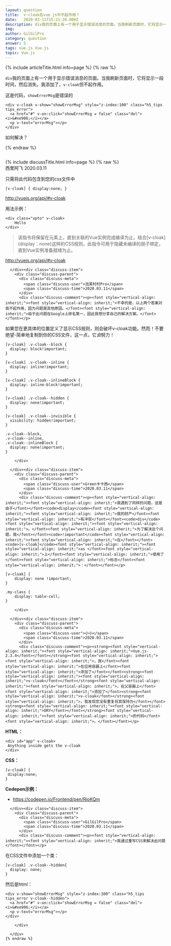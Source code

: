 ```yaml
---
layout: question
title:  v-cloak在vue.js中不起作用？
date:   2020-03-11T15:21:20.000Z
description: div我的页面上有一个用于显示错误消息的页面。当我刷新页面时，它将显示一段时间，然后消失。我添加了，v-cloak但不起作用。这是代码，showErr...
img: 
author: GilGilPro
category: question
answer: 5
tags: vue.js Vue.js
topic: Vue.js
---
```

<div class="article-root">
  <div class="article">
    {% include articleTitle.html info=page %}
    {% raw %}
    <div class="article-content"><p><font style="vertical-align: inherit;"></font><code>div</code><font style="vertical-align: inherit;"><font style="vertical-align: inherit;">我的页面上</font><font style="vertical-align: inherit;">有一个</font><font style="vertical-align: inherit;">用于显示错误消息的页面。当我刷新页面时，它将显示一段时间，然后消失。</font><font style="vertical-align: inherit;">我添加了，</font></font><code>v-cloak</code><font style="vertical-align: inherit;"><font style="vertical-align: inherit;">但不起作用。</font></font></p>

<p><font style="vertical-align: inherit;"><font style="vertical-align: inherit;">这是代码，</font></font><code>showErrorMsg</code><font style="vertical-align: inherit;"><font style="vertical-align: inherit;">是错误的</font></font></p>

<pre><code>&lt;div v-cloak v-show="showErrorMsg" style="z-index:100" class="h5_tips tips_error"&gt;<font></font>
  &lt;a href="#" v-on:click="showErrorMsg = false" class="del"&gt;&lt;i&gt;&amp;#xe906;&lt;/i&gt;&lt;/a&gt;<font></font>
  &lt;p v-text="errorMsg"&gt;&lt;/p&gt;<font></font>
&lt;/div&gt;<font></font>
</code></pre>

<p><font style="vertical-align: inherit;"><font style="vertical-align: inherit;">如何解决？</font></font></p></div>
    {% endraw %}
  </div>
  <p style="height: 0;width:0;overflow: hidden;"> 第839篇《v-cloak在vue.js中不起作用？》来自Winter(https://github.com/aiyld/aiyld.github.io)的站点</p>
  <div class="discuss-wrapper">
    {% include discussTitle.html info=page %}
    {% raw %}
    <div class="discuss-item">
        <div class="discuss-parent">
          <div class="discuss-meta">
            <span class="discuss-user">西里阿飞</span>
            <span class="discuss-time">2020.03.11</span>
          </div>
          <div class="discuss-comment"><p><font style="vertical-align: inherit;"><font style="vertical-align: inherit;">只需将此代码包含到您的css文件中</font></font></p>

<pre><code>[v-cloak] { display:none; }
</code></pre>

<p><a href="http://vuejs.org/api/#v-cloak" rel="noreferrer"><font style="vertical-align: inherit;"><font style="vertical-align: inherit;">http://vuejs.org/api/#v-cloak</font></font></a></p>

<p><font style="vertical-align: inherit;"><font style="vertical-align: inherit;">用法示例：</font></font></p>

<pre><code>&lt;div class="xpto" v-cloak&gt;<font></font>
    Hello<font></font>
&lt;/div&gt;<font></font>
</code></pre>

<blockquote>
  <p><font style="vertical-align: inherit;"><font style="vertical-align: inherit;">该指令将保留在元素上，直到关联的Vue实例完成编译为止。</font><font style="vertical-align: inherit;">结合[v-cloak] {display：none}这样的CSS规则，此指令可用于隐藏未编译的胡子绑定，直到Vue实例准备就绪为止。</font></font></p>
</blockquote>

<p><a href="http://vuejs.org/api/#v-cloak" rel="noreferrer"><font style="vertical-align: inherit;"><font style="vertical-align: inherit;">http://vuejs.org/api/#v-cloak</font></font></a></p></div>
        </div>
        
      </div><div class="discuss-item">
        <div class="discuss-parent">
          <div class="discuss-meta">
            <span class="discuss-user">泡芙村村Pro</span>
            <span class="discuss-time">2020.03.11</span>
          </div>
          <div class="discuss-comment"><p><font style="vertical-align: inherit;"><font style="vertical-align: inherit;">不幸的是，以上两个答案对我不起作用，因为问题是其他原因。</font><font style="vertical-align: inherit;">由于此问题在Google上排名第一，因此我想分享自己的解决方案。</font></font></p>

<p><font style="vertical-align: inherit;"><font style="vertical-align: inherit;">如果您在更具体的位置定义了显示CSS规则，则会破坏v-cloak功能。</font><font style="vertical-align: inherit;">然而！</font><font style="vertical-align: inherit;">不要绝望-简单地复制到你的CSS文件，这一点，它</font></font><em><font style="vertical-align: inherit;"><font style="vertical-align: inherit;">会</font></font></em><font style="vertical-align: inherit;"><font style="vertical-align: inherit;">努力！</font></font></p>

<pre><code>[v-cloak] .v-cloak--block {<font></font>
  display: block!important;<font></font>
}<font></font>
<font></font>
[v-cloak] .v-cloak--inline {<font></font>
  display: inline!important;<font></font>
}<font></font>
<font></font>
[v-cloak] .v-cloak--inlineBlock {<font></font>
  display: inline-block!important;<font></font>
}<font></font>
<font></font>
[v-cloak] .v-cloak--hidden {<font></font>
  display: none!important;<font></font>
}<font></font>
<font></font>
[v-cloak] .v-cloak--invisible {<font></font>
  visibility: hidden!important;<font></font>
}<font></font>
<font></font>
.v-cloak--block,<font></font>
.v-cloak--inline,<font></font>
.v-cloak--inlineBlock {<font></font>
  display: none!important;<font></font>
}<font></font>
</code></pre></div>
        </div>
        
      </div><div class="discuss-item">
        <div class="discuss-parent">
          <div class="discuss-meta">
            <span class="discuss-user">Green卡卡西</span>
            <span class="discuss-time">2020.03.11</span>
          </div>
          <div class="discuss-comment"><p><font style="vertical-align: inherit;"><font style="vertical-align: inherit;">我遇到了同样的问题，这是由于</font></font><code>display</code><font style="vertical-align: inherit;"><font style="vertical-align: inherit;">我的财产</font><font style="vertical-align: inherit;">有冲突</font></font><code>div</code><font style="vertical-align: inherit;"><font style="vertical-align: inherit;">。</font><font style="vertical-align: inherit;">为了解决这个问题，我</font></font><code>!important</code><font style="vertical-align: inherit;"><font style="vertical-align: inherit;">在</font></font><code>[v-cloak]</code><font style="vertical-align: inherit;"><font style="vertical-align: inherit;">as </font><font style="vertical-align: inherit;">上</font><font style="vertical-align: inherit;">使用了</font><font style="vertical-align: inherit;">标志</font><font style="vertical-align: inherit;">：</font></font></p>



<pre><code>[v-cloak] {<font></font>
    display: none !important;<font></font>
}<font></font>
<font></font>
.my-class {<font></font>
    display: table-cell;<font></font>
}<font></font>
</code></pre></div>
        </div>
        
      </div><div class="discuss-item">
        <div class="discuss-parent">
          <div class="discuss-meta">
            <span class="discuss-user">小小</span>
            <span class="discuss-time">2020.03.11</span>
          </div>
          <div class="discuss-comment"><p><strong><font style="vertical-align: inherit;"><font style="vertical-align: inherit;">Vue.js-2.3.4</font></font></strong><font style="vertical-align: inherit;"><font style="vertical-align: inherit;">，我</font><font style="vertical-align: inherit;">在应用容器上</font><font style="vertical-align: inherit;">添加了</font></font><strong><font style="vertical-align: inherit;"><font style="vertical-align: inherit;">v-cloak</font></font></strong><font style="vertical-align: inherit;"><font style="vertical-align: inherit;">，在父容器上</font><font style="vertical-align: inherit;">添加了</font><strong><font style="vertical-align: inherit;">v-cloak</font></strong><font style="vertical-align: inherit;">，我发现您没有重复将其保持为</font></font><strong><font style="vertical-align: inherit;"><font style="vertical-align: inherit;">DRY</font></font></strong><font style="vertical-align: inherit;"><font style="vertical-align: inherit;">的代码</font><font style="vertical-align: inherit;">。</font></font></p>

<p><strong><font style="vertical-align: inherit;"><font style="vertical-align: inherit;">HTML：</font></font></strong></p>

<pre><code>&lt;div id="app" v-cloak&gt;<font></font>
 Anything inside gets the v-cloak<font></font>
&lt;/div&gt;<font></font>
</code></pre>

<p><strong><font style="vertical-align: inherit;"><font style="vertical-align: inherit;">CSS：</font></font></strong></p>

<pre><code>[v-cloak] {<font></font>
 display:none;<font></font>
}<font></font>
</code></pre>

<p><strong><font style="vertical-align: inherit;"><font style="vertical-align: inherit;">Codepen示例：</font></font></strong></p>

<ul>
<li><a href="https://codepen.io/Frontend/pen/RjoKQm" rel="noreferrer"><font style="vertical-align: inherit;"><font style="vertical-align: inherit;">https://codepen.io/Frontend/pen/RjoKQm</font></font></a></li>
</ul></div>
        </div>
        
      </div><div class="discuss-item">
        <div class="discuss-parent">
          <div class="discuss-meta">
            <span class="discuss-user">GilGilPro</span>
            <span class="discuss-time">2020.03.11</span>
          </div>
          <div class="discuss-comment"><p><font style="vertical-align: inherit;"><font style="vertical-align: inherit;">我通过重写CSS来解决此问题</font></font></p>

<p><font style="vertical-align: inherit;"><font style="vertical-align: inherit;">在CSS文件中添加一个类：</font></font></p>

<pre><code>[v-cloak] .v-cloak--hidden{<font></font>
  display: none;<font></font>
}<font></font>
</code></pre>

<p><font style="vertical-align: inherit;"><font style="vertical-align: inherit;">然后是html：</font></font></p>

<pre><code>&lt;div v-show="showErrorMsg" style="z-index:100" class="h5_tips tips_error v-cloak--hidden"&gt;<font></font>
  &lt;a href="#" v-on:click="showErrorMsg = false" class="del"&gt;&lt;i&gt;&amp;#xe906;&lt;/i&gt;&lt;/a&gt;<font></font>
  &lt;p v-text="errorMsg"&gt;&lt;/p&gt;<font></font>
&lt;/div&gt;<font></font>
</code></pre></div>
        </div>
        
      </div>
    {% endraw %}
  </div>
<div>
